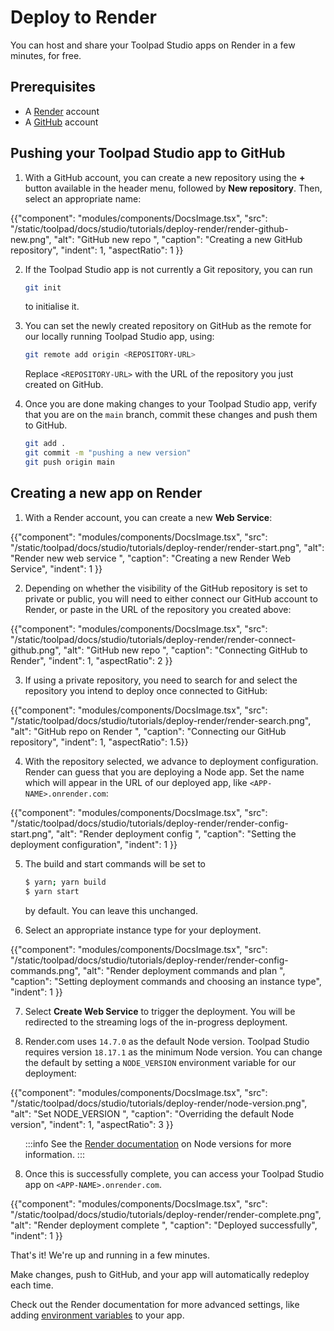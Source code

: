 # Deploy to Render

<p class="description">You can host and share your Toolpad Studio apps on Render in a few minutes, for free.</p>

## Prerequisites

- A [Render](https://render.com) account
- A [GitHub](https://github.com) account

## Pushing your Toolpad Studio app to GitHub

1. With a GitHub account, you can create a new repository using the **+** button available in the header menu, followed by **New repository**. Then, select an appropriate name:

{{"component": "modules/components/DocsImage.tsx", "src": "/static/toolpad/docs/studio/tutorials/deploy-render/render-github-new.png", "alt": "GitHub new repo ", "caption": "Creating a new GitHub repository", "indent": 1, "aspectRatio": 1 }}

2. If the Toolpad Studio app is not currently a Git repository, you can run

   ```bash
   git init
   ```

   to initialise it.

3. You can set the newly created repository on GitHub as the remote for our locally running Toolpad Studio app, using:

   ```bash
   git remote add origin <REPOSITORY-URL>
   ```

   Replace `<REPOSITORY-URL>` with the URL of the repository you just created on GitHub.

4. Once you are done making changes to your Toolpad Studio app, verify that you are on the `main` branch, commit these changes and push them to GitHub.

   ```bash
   git add .
   git commit -m "pushing a new version"
   git push origin main
   ```

## Creating a new app on Render

1. With a Render account, you can create a new **Web Service**:

{{"component": "modules/components/DocsImage.tsx", "src": "/static/toolpad/docs/studio/tutorials/deploy-render/render-start.png", "alt": "Render new web service ", "caption": "Creating a new Render Web Service", "indent": 1 }}

2. Depending on whether the visibility of the GitHub repository is set to private or public, you will need to either connect our GitHub account to Render, or paste in the URL of the repository you created above:

{{"component": "modules/components/DocsImage.tsx", "src": "/static/toolpad/docs/studio/tutorials/deploy-render/render-connect-github.png", "alt": "GitHub new repo ", "caption": "Connecting GitHub to Render", "indent": 1, "aspectRatio": 2 }}

3. If using a private repository, you need to search for and select the repository you intend to deploy once connected to GitHub:

{{"component": "modules/components/DocsImage.tsx", "src": "/static/toolpad/docs/studio/tutorials/deploy-render/render-search.png", "alt": "GitHub repo on Render ", "caption": "Connecting our GitHub repository", "indent": 1, "aspectRatio": 1.5}}

4. With the repository selected, we advance to deployment configuration. Render can guess that you are deploying a Node app. Set the name which will appear in the URL of our deployed app, like `<APP-NAME>.onrender.com`:

{{"component": "modules/components/DocsImage.tsx", "src": "/static/toolpad/docs/studio/tutorials/deploy-render/render-config-start.png", "alt": "Render deployment config ", "caption": "Setting the deployment configuration", "indent": 1 }}

5. The build and start commands will be set to

   ```bash
   $ yarn; yarn build
   $ yarn start
   ```

   by default. You can leave this unchanged.

6. Select an appropriate instance type for your deployment.

{{"component": "modules/components/DocsImage.tsx", "src": "/static/toolpad/docs/studio/tutorials/deploy-render/render-config-commands.png", "alt": "Render deployment commands and plan ", "caption": "Setting deployment commands and choosing an instance type", "indent": 1 }}

7. Select **Create Web Service** to trigger the deployment. You will be redirected to the streaming logs of the in-progress deployment.

8. Render.com uses `14.7.0` as the default Node version. Toolpad Studio requires version `18.17.1` as the minimum Node version. You can change the default by setting a `NODE_VERSION` environment variable for our deployment:

{{"component": "modules/components/DocsImage.tsx", "src": "/static/toolpad/docs/studio/tutorials/deploy-render/node-version.png", "alt": "Set NODE_VERSION ", "caption": "Overriding the default Node version", "indent": 1, "aspectRatio": 3 }}

<ul style="list-style-type: none">
<li>

:::info
See the [Render documentation](https://docs.render.com/node-version) on Node versions for more information.
:::

</li>
</ul>

8. Once this is successfully complete, you can access your Toolpad Studio app on `<APP-NAME>.onrender.com`.

{{"component": "modules/components/DocsImage.tsx", "src": "/static/toolpad/docs/studio/tutorials/deploy-render/render-complete.png", "alt": "Render deployment complete ", "caption": "Deployed successfully", "indent": 1 }}

That's it! We're up and running in a few minutes.

Make changes, push to GitHub, and your app will automatically redeploy each time.

Check out the Render documentation for more advanced settings, like adding [environment variables](https://docs.render.com/configure-environment-variables) to your app.
